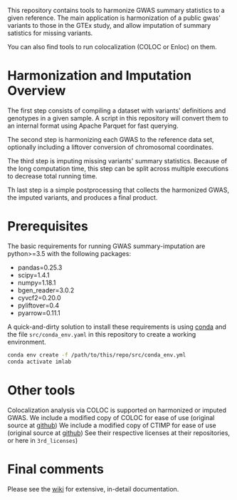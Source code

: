 
This repository contains tools to harmonize GWAS summary statistics to a given reference.
The main application is harmonization of a public gwas' variants to those in the GTEx study,
and allow imputation of summary satistics for missing variants.

You can also find tools to run colocalization (COLOC or Enloc) on them.

# Harmonization and Imputation Overview

The first step consists of compiling a dataset with variants' definitions and genotypes in a given sample.
A script in this repository will convert them to an internal format using Apache Parquet for fast querying.

The second step is harmonizing each GWAS to the reference data set, optionally including a liftover conversion of chromosomal coordinates.

The third step is imputing missing variants' summary statistics. Because of the long computation time, this step can be split across multiple executions
to decrease total running time.

Th last step is a simple postprocessing that collects the harmonized GWAS, the imputed variants, and produces a final product.

# Prerequisites

The basic requirements for running GWAS summary-imputation are python>=3.5 with the following packages:
 
- pandas=0.25.3
- scipy=1.4.1
- numpy=1.18.1
- bgen_reader=3.0.2
- cyvcf2=0.20.0
- pyliftover=0.4
- pyarrow=0.11.1

A quick-and-dirty solution to install these requirements is using [conda]() and the file `src/conda_env.yaml`
in this repository to create a working environment.

```bash
conda env create -f /path/to/this/repo/src/conda_env.yml
conda activate imlab
```

# Other tools

Colocalization analysis via COLOC is supported on harmonized or imputed GWAS.
We include a modified copy of COLOC for ease of use (original source at [github](https://github.com/chr1swallace/coloc))
We include a modified copy of CTIMP for ease of use (original source at [github](https://github.com/yiminghu/CTIMP))
See their respective licenses at their repositories, or here in `3rd_licenses`)

# Final comments

Please see the [wiki](https://github.com/hakyimlab/summary-gwas-imputation/wiki) for extensive, in-detail documentation.
